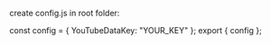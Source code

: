 
create config.js in root folder:

const config = {
YouTubeDataKey: "YOUR_KEY"
};
export { config };
